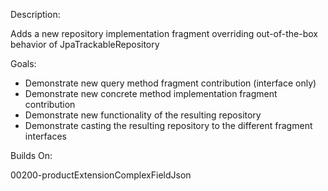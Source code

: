 Description: 

Adds a new repository implementation fragment overriding out-of-the-box behavior of JpaTrackableRepository

Goals:

- Demonstrate new query method fragment contribution (interface only)
- Demonstrate new concrete method implementation fragment contribution
- Demonstrate new functionality of the resulting repository
- Demonstrate casting the resulting repository to the different fragment interfaces

Builds On:

00200-productExtensionComplexFieldJson



